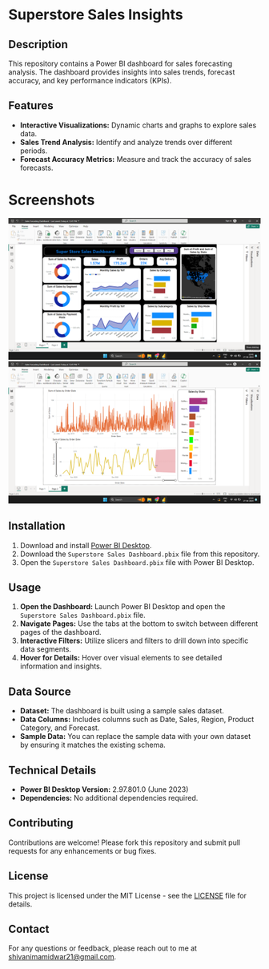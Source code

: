 # Superstore Sales Insights

## Description
This repository contains a Power BI dashboard for sales forecasting analysis. The dashboard provides insights into sales trends, forecast accuracy, and key performance indicators (KPIs).

## Features
- **Interactive Visualizations:** Dynamic charts and graphs to explore sales data.
- **Sales Trend Analysis:** Identify and analyze trends over different periods.
- **Forecast Accuracy Metrics:** Measure and track the accuracy of sales forecasts.
  
# Screenshots
![Dashboard Page 1](images/DashBoard%20Page%201.png)
![Dashboard Page 2](images/DashBoard%20Page%202.png)


## Installation
1. Download and install [Power BI Desktop](https://powerbi.microsoft.com/desktop/).
2. Download the `Superstore Sales Dashboard.pbix` file from this repository.
3. Open the `Superstore Sales Dashboard.pbix` file with Power BI Desktop.

## Usage
1. **Open the Dashboard:** Launch Power BI Desktop and open the `Superstore Sales Dashboard.pbix` file.
2. **Navigate Pages:** Use the tabs at the bottom to switch between different pages of the dashboard.
3. **Interactive Filters:** Utilize slicers and filters to drill down into specific data segments.
4. **Hover for Details:** Hover over visual elements to see detailed information and insights.

## Data Source
- **Dataset:** The dashboard is built using a sample sales dataset.
- **Data Columns:** Includes columns such as Date, Sales, Region, Product Category, and Forecast.
- **Sample Data:** You can replace the sample data with your own dataset by ensuring it matches the existing schema.

## Technical Details
- **Power BI Desktop Version:** 2.97.801.0 (June 2023)
- **Dependencies:** No additional dependencies required.

## Contributing
Contributions are welcome! Please fork this repository and submit pull requests for any enhancements or bug fixes.

## License
This project is licensed under the MIT License - see the [LICENSE](LICENSE) file for details.

## Contact
For any questions or feedback, please reach out to me at [shivanimamidwar21@gmail.com](mailto:shivanimamidwar21@gmail.com).
